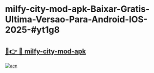 # milfy-city-mod-apk-Baixar-Gratis-Ultima-Versao-Para-Android-IOS-2025-#yt1g8

# <h2><a href="https://ainizakaria.my?title=milfy-city-mod-apk&ref=22M">🔗👉 🔴 milfy-city-mod-apk</a></h2>

[![acn](https://github.com/user-attachments/assets/0f9c940e-d8b0-45ae-aac7-cd30a18b3e1c)](https://ainizakaria.my?title=milfy-city-mod-apk&ref=22M)

